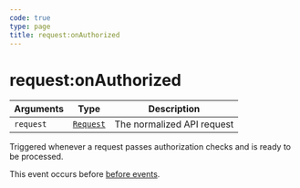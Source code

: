 ```yaml
---
code: true
type: page
title: request:onAuthorized
---
```


# request:onAuthorized



| Arguments | Type                                                           | Description                |
| --------- | -------------------------------------------------------------- | -------------------------- |
| `request` | [`Request`](/core/2/plugins/constructors/request) | The normalized API request |

Triggered whenever a request passes authorization checks and is ready to be processed.

This event occurs before [before events](/core/2/plugins/guides/events/api-events#before).
